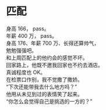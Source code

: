 # 匹配

身高 166， pass。\
年薪 400 万， pass。\
身高 176、年薪 700 万、长得还算帅气，\
勉勉强强吧。\
和上周匹配上的他约会的感觉不坏。\
回家路上，他既不邀我回家也不约去酒店。\
真诚程度也 OK。\
在检票口作别，我不觉撒了撒娇。\
“下次还能带我去什么地方吗？”\
他用从未见到过的表情笑了起来。\
“你怎么会觉得自己是挑选的一方的？”
